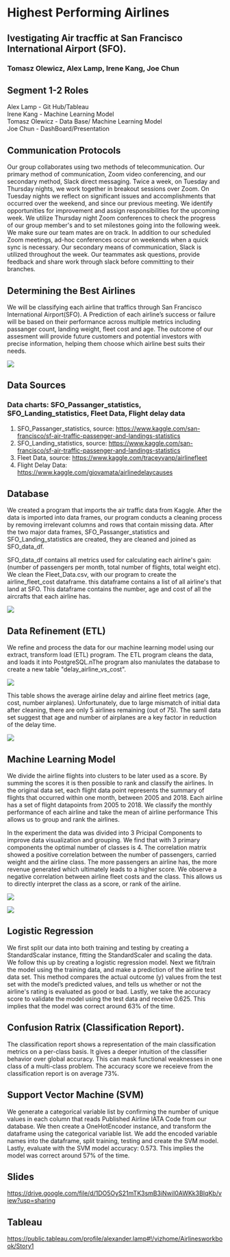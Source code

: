 

# Highest Performing Airlines 
## Ivestigating Air tracffic at San Francisco International Airport (SFO). 
### Tomasz Olewicz, Alex Lamp, Irene Kang, Joe Chun


## Segment 1-2 Roles
Alex Lamp - Git Hub/Tableau   <br>
Irene Kang - Machine Learning Model <br>
Tomasz Olewicz - Data Base/ Machine Learning Model <br>
Joe Chun - DashBoard/Presentation  <br>

## Communication Protocols

Our group collaborates using two methods of telecommunication. Our primary method of communication, Zoom video conferencing, and our secondary method, Slack direct messaging. Twice a week, on Tuesday and Thursday nights, we work together in breakout sessions over Zoom. On Tuesday nights we reflect on significant issues and accomplishments that occurred over the weekend, and since our previous meeting. We identify opportunities for improvement and assign responsibilities for the upcoming week. We utilize Thursday night Zoom conferences to check the progress of our group member's and to set milestones going into the following week. We make sure our team mates are on track. In addition to our scheduled Zoom meetings, ad-hoc conferences occur on weekends when a quick sync is necessary. Our secondary means of communication, Slack is utilized throughout the week. Our teammates ask questions, provide feedback and share work through slack before committing to their branches.


## Determining the Best Airlines
We will be classifying  each airline that traffics through San Francisco International Airport(SFO). A Prediction of each airline’s success or failure will be based on their performance across multiple metrics including passanger count, landing weight, fleet cost and age. The outcome of our assesment will provide future customers and potential investors with precise information, helping them choose which airline best suits their needs. 

![](/Images/project_workflow.png)


## Data Sources
### Data charts: SFO_Passanger_statistics, SFO_Landing_statistics, Fleet Data, Flight delay data
1.	SFO_Passanger_statistics, source: https://www.kaggle.com/san-francisco/sf-air-traffic-passenger-and-landings-statistics
2.	SFO_Landing_statistics, source: https://www.kaggle.com/san-francisco/sf-air-traffic-passenger-and-landings-statistics
3.	Fleet Data, source: https://www.kaggle.com/traceyvanp/airlinefleet
4.  Flight Delay Data: https://www.kaggle.com/giovamata/airlinedelaycauses

## Database
We created a program that imports the air traffic data from Kaggle. After the data is imported into data frames, our program conducts a cleaning process by removing irrelevant columns and rows that contain missing data. After the two major data frames, SFO_Passanger_statistics and SFO_Landing_statistics are created, they are cleaned and joined as SFO_data_df. 

SFO_data_df contains all metrics used for calculating each airline's gain: (number of passengers per month, total number of flights, total weight etc). We clean the Fleet_Data.csv, with our program to create the airline_fleet_cost dataframe. this dataframe contains a list of all airline's that land at SFO. This dataframe contains the number, age and cost of all the aircrafts that each airline has.

![](/Images/QDBD_rev6.JPG)


## Data Refinement (ETL)

We refine and process the data for our machine learning model using our extract, transform load (ETL) program. The ETL program cleans the data, and loads it into PostgreSQL.nThe program also maniulates the database to create a new table "delay_airline_vs_cost". 

![](/Images/QDBD_rev7.JPG)

This table shows the average airline delay and airline fleet metrics (age, cost, number airplanes). Unfortunately, due to large mismatch of initial data after cleaning, there are only 5 airlines remaining (out of 75). The samll data set suggest that age and number of airplanes are a key factor in reduction of the delay time.

![](/Images/average_delay.png)

## Machine Learning Model

We divide the airline flights into clusters to be later used as a score. By summing the scores it is then possible to rank and classify the airlines. In the original data set, each flight data point represents the summary of flights that occurred within one month, between 2005 and 2018. Each airline has a set of flight datapoints from 2005 to 2018. We classify the monthly performance of each airline and take the mean of airline performance This allows us to group and rank the airlines.

In the experiment the data was divided into 3 Pricipal Components to improve data visualization and grouping. We find that with 3 primary components the optimal number of classes is 4. The correlation matrix showed a positive correlation between the number of passengers, carried weight and the airline class. The more passengers an airline has, the more revenue generated which ultimately leads to a higher score. We observe a negative correlation between airline fleet costs and the class. This allows us to directly interpret the class as a score, or rank of the airline.

![](/Images/bokeh_plot(1).png)

![](/Images/bokeh_plot(4).png)

## Logistic Regression 
We first split our data into both training and testing by creating a StandardScalar instance, fitting the StandardScaler and scaling the data. We follow this up by creating a logistic regression model. Next we fit/train the model using the training data, and make a prediction of the airline test data set. This method compares the actual outcome (y) values from the test set with the model’s predicted values, and tells us whether or not the airline's rating is evaluated as good or bad. Lastly, we take the accuracy score to validate the model using the test data and receive 0.625. This implies that the model was correct around 63% of the time. 

## Confusion Ratrix (Classification Report). 
The classification report shows a representation of the main classification metrics on a per-class basis. It gives a deeper intuition of the classifier behavior over global accuracy. This can mask functional weaknesses in one class of a multi-class problem. The accuracy score we receieve from the classification report is on average 73%.  

## Support Vector Machine (SVM)
We generate a categorical variable list by confirming the number of unique values in each column that reads Published Airline IATA Code from our database. We then create a OneHotEncoder instance, and transform the dataframe using the categorical variable list. We add the encoded variable names into the dataframe, split training, testing and create the SVM model. Lastly, evaluate with the SVM model accuracy: 0.573. This implies the model was correct around 57% of the time.

## Slides
https://drive.google.com/file/d/1DO5OyS21mTK3smB3iNwiI0AWKk3BIqKb/view?usp=sharing

## Tableau
https://public.tableau.com/profile/alexander.lamp#!/vizhome/Airlinesworkbook/Story1

